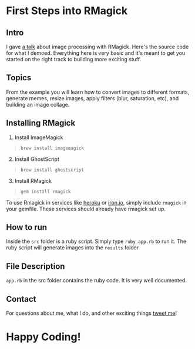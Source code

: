 First Steps into RMagick
===========================

## Intro
I gave [a talk](http://www.meetup.com/SFRails/events/77881422/) about image processing with RMagick. Here's the source code for what I demoed. Everything here is very basic and it's meant to get you started on the right track to building more exciting stuff.

## Topics
From the example you will learn how to convert images to different formats, generate memes, resize images, apply filters (blur, saturation, etc), and building an image collage.

## Installing RMagick
1. Install ImageMagick
> `brew install imagemagick`
2. Install GhostScript
> `brew install ghostscript`  
3. Install RMagick
> `gem install rmagick`

To use Rmagick in services like [heroku](http://heroku.com) or [iron.io](http://iron.io), simply include `rmagick` in your gemfile. These services should already have rmagick set up.

## How to run
Inside the `src` folder is a ruby script. Simply type `ruby app.rb` to run it. The ruby script will generate images into the `results` folder

## File Description
`app.rb` in the src folder contains the ruby code. It is very well documented. 

## Contact
For questions about me, what I do, and other exciting things [tweet me](http://twitter.com/songz)!

# Happy Coding!

